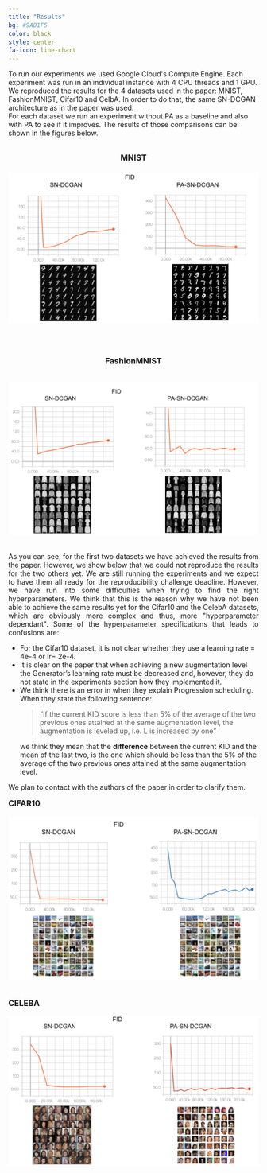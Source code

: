 ```yaml
---
title: "Results"
bg: #9AD1F5
color: black
style: center
fa-icon: line-chart
---
```


<p style='text-align: justify;'>

To run our experiments we used Google Cloud's Compute Engine. Each experiment was run in an individual instance with 4 CPU threads and 1 GPU.
<br />
We reproduced the results for the 4 datasets used in the paper: MNIST, FashionMNIST, Cifar10 and CelbA. In order to do that, the same SN-DCGAN architecture as in the paper was used.
<br />
For each dataset we run an experiment without PA as a baseline and also with PA to see if it improves. The results of those comparisons can be shown in the figures below.
<br />
<br />
<font size="+0.5">
<strong> <center> MNIST </center></strong>
</font>
<br /><img src="./assets/mnist.png" alt="MNIST results"/>

<br /><br />
<font size="+0.5">
<strong> <center> FashionMNIST </center></strong>
</font>

<br /><img src="./assets/fmnist.png" alt="FashionMNIST results"/>
<br /><br />
<p style='text-align: justify;'>
As you can see, for the first two datasets we have achieved the results from the paper. However, we show below that we could not reproduce the results for the two others yet. We are still running the experiments and we expect to have them all ready for the reproducibility challenge deadline. However, we have run into some difficulties when trying to find the right hyperparameters. We think that this is the reason why we have not been able to achieve the same results yet for the Cifar10 and the CelebA datasets, which are obviously more complex and thus, more "hyperparameter dependant". Some of the hyperparameter specifications that leads to confusions are:
</p>

<ul style='text-align: left;'>
  <li>For the Cifar10 dataset, it is not clear whether they use a learning rate = 4e-4 or lr= 2e-4.</li>
  <li>It is clear on the paper that when achieving a new augmentation level the Generator’s learning rate must be decreased and, however, they do not state in the experiments section how they implemented it.</li>
  <li>We think there is an error in when they explain Progression scheduling. When they state the following sentence:
  <br />
  <blockquote>“If the current KID score is less than 5% of the average of the two previous ones attained at the same augmentation level, the augmentation is leveled up, i.e. L is increased by one”</blockquote>
  we think they mean that the <strong>difference</strong> between the current KID and the mean of the last two, is the one which should be less than the 5% of the average of the two previous ones attained at the same augmentation level.</li>
</ul>

<p style='text-align: left;'>
We plan to contact with the authors of the paper in order to clarify them.
</p>
</p>



<p>
<font size="+0.5">
<strong> CIFAR10 </strong>
</font>
<br />
<br />
<img src="./assets/cifar10.png" alt="CIFAR10 results"/>
<br />
<br />
<br />
<font size="+0.5">
<strong> CELEBA </strong>
</font>
<br />
<br />
<img src="./assets/celeba.png" alt="CelebA results"/>
</p>



<!--
<img src="./assets/parity-table.png" alt="Results table for the Parity task"/>

<img src="./assets/addition-table.png" alt="Results table for the Addition task"/> -->


<!-- For further discussion of the results, see the full [thesis](https://imatge.upc.edu/web/sites/default/files/pub/xFojo.pdf). -->
